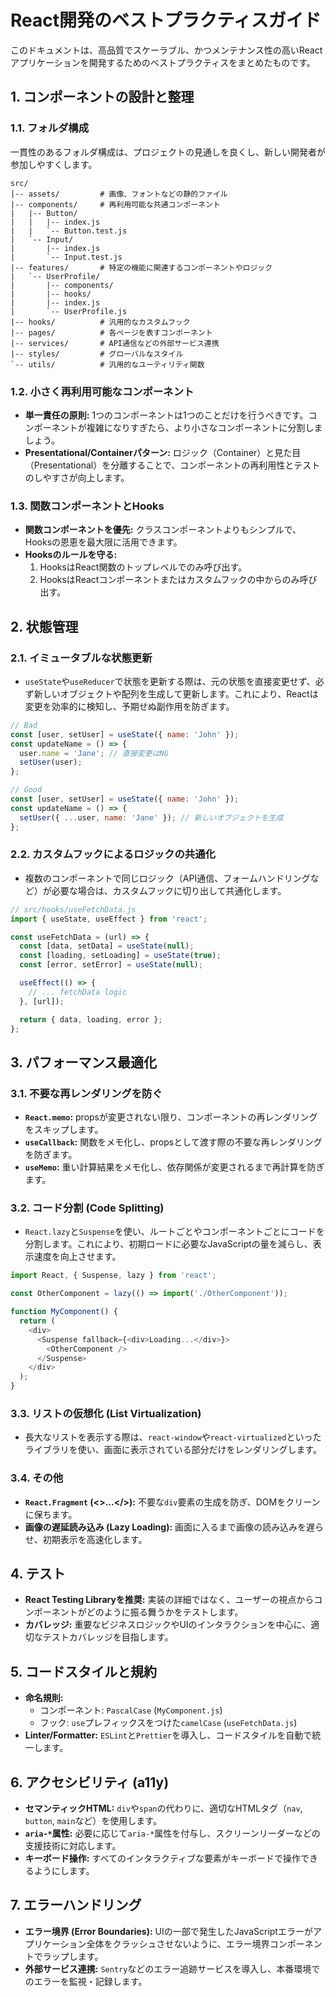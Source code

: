 # React開発のベストプラクティスガイド

このドキュメントは、高品質でスケーラブル、かつメンテナンス性の高いReactアプリケーションを開発するためのベストプラクティスをまとめたものです。

## 1. コンポーネントの設計と整理

### 1.1. フォルダ構成

一貫性のあるフォルダ構成は、プロジェクトの見通しを良くし、新しい開発者が参加しやすくします。

```
src/
|-- assets/         # 画像、フォントなどの静的ファイル
|-- components/     # 再利用可能な共通コンポーネント
|   |-- Button/
|   |   |-- index.js
|   |   `-- Button.test.js
|   `-- Input/
|       |-- index.js
|       `-- Input.test.js
|-- features/       # 特定の機能に関連するコンポーネントやロジック
|   `-- UserProfile/
|       |-- components/
|       |-- hooks/
|       |-- index.js
|       `-- UserProfile.js
|-- hooks/          # 汎用的なカスタムフック
|-- pages/          # 各ページを表すコンポーネント
|-- services/       # API通信などの外部サービス連携
|-- styles/         # グローバルなスタイル
`-- utils/          # 汎用的なユーティリティ関数
```

### 1.2. 小さく再利用可能なコンポーネント

- **単一責任の原則:** 1つのコンポーネントは1つのことだけを行うべきです。コンポーネントが複雑になりすぎたら、より小さなコンポーネントに分割しましょう。
- **Presentational/Containerパターン:** ロジック（Container）と見た目（Presentational）を分離することで、コンポーネントの再利用性とテストのしやすさが向上します。

### 1.3. 関数コンポーネントとHooks

- **関数コンポーネントを優先:** クラスコンポーネントよりもシンプルで、Hooksの恩恵を最大限に活用できます。
- **Hooksのルールを守る:**
  1. HooksはReact関数のトップレベルでのみ呼び出す。
  2. HooksはReactコンポーネントまたはカスタムフックの中からのみ呼び出す。

## 2. 状態管理

### 2.1. イミュータブルな状態更新

- `useState`や`useReducer`で状態を更新する際は、元の状態を直接変更せず、必ず新しいオブジェクトや配列を生成して更新します。これにより、Reactは変更を効率的に検知し、予期せぬ副作用を防ぎます。

```javascript
// Bad
const [user, setUser] = useState({ name: 'John' });
const updateName = () => {
  user.name = 'Jane'; // 直接変更はNG
  setUser(user);
};

// Good
const [user, setUser] = useState({ name: 'John' });
const updateName = () => {
  setUser({ ...user, name: 'Jane' }); // 新しいオブジェクトを生成
};
```

### 2.2. カスタムフックによるロジックの共通化

- 複数のコンポーネントで同じロジック（API通信、フォームハンドリングなど）が必要な場合は、カスタムフックに切り出して共通化します。

```javascript
// src/hooks/useFetchData.js
import { useState, useEffect } from 'react';

const useFetchData = (url) => {
  const [data, setData] = useState(null);
  const [loading, setLoading] = useState(true);
  const [error, setError] = useState(null);

  useEffect(() => {
    // ... fetchData logic
  }, [url]);

  return { data, loading, error };
};
```

## 3. パフォーマンス最適化

### 3.1. 不要な再レンダリングを防ぐ

- **`React.memo`:** propsが変更されない限り、コンポーネントの再レンダリングをスキップします。
- **`useCallback`:** 関数をメモ化し、propsとして渡す際の不要な再レンダリングを防ぎます。
- **`useMemo`:** 重い計算結果をメモ化し、依存関係が変更されるまで再計算を防ぎます。

### 3.2. コード分割 (Code Splitting)

- `React.lazy`と`Suspense`を使い、ルートごとやコンポーネントごとにコードを分割します。これにより、初期ロードに必要なJavaScriptの量を減らし、表示速度を向上させます。

```javascript
import React, { Suspense, lazy } from 'react';

const OtherComponent = lazy(() => import('./OtherComponent'));

function MyComponent() {
  return (
    <div>
      <Suspense fallback={<div>Loading...</div>}>
        <OtherComponent />
      </Suspense>
    </div>
  );
}
```

### 3.3. リストの仮想化 (List Virtualization)

- 長大なリストを表示する際は、`react-window`や`react-virtualized`といったライブラリを使い、画面に表示されている部分だけをレンダリングします。

### 3.4. その他

- **`React.Fragment` (<>...</>):** 不要な`div`要素の生成を防ぎ、DOMをクリーンに保ちます。
- **画像の遅延読み込み (Lazy Loading):** 画面に入るまで画像の読み込みを遅らせ、初期表示を高速化します。

## 4. テスト

- **React Testing Libraryを推奨:** 実装の詳細ではなく、ユーザーの視点からコンポーネントがどのように振る舞うかをテストします。
- **カバレッジ:** 重要なビジネスロジックやUIのインタラクションを中心に、適切なテストカバレッジを目指します。

## 5. コードスタイルと規約

- **命名規則:**
  - コンポーネント: `PascalCase` (`MyComponent.js`)
  - フック: `use`プレフィックスをつけた`camelCase` (`useFetchData.js`)
- **Linter/Formatter:** `ESLint`と`Prettier`を導入し、コードスタイルを自動で統一します。

## 6. アクセシビリティ (a11y)

- **セマンティックHTML:** `div`や`span`の代わりに、適切なHTMLタグ（`nav`, `button`, `main`など）を使用します。
- **`aria-*`属性:** 必要に応じて`aria-*`属性を付与し、スクリーンリーダーなどの支援技術に対応します。
- **キーボード操作:** すべてのインタラクティブな要素がキーボードで操作できるようにします。

## 7. エラーハンドリング

- **エラー境界 (Error Boundaries):** UIの一部で発生したJavaScriptエラーがアプリケーション全体をクラッシュさせないように、エラー境界コンポーネントでラップします。
- **外部サービス連携:** `Sentry`などのエラー追跡サービスを導入し、本番環境でのエラーを監視・記録します。
